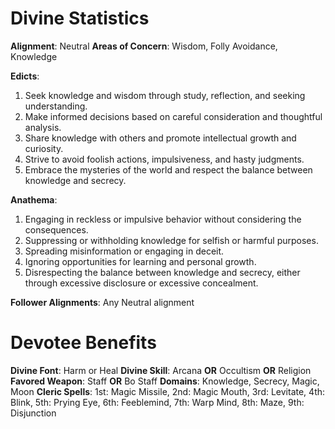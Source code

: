 # Divine Statistics
**Alignment**: Neutral
**Areas of Concern**: Wisdom, Folly Avoidance, Knowledge

**Edicts**:

1.  Seek knowledge and wisdom through study, reflection, and seeking understanding.
2.  Make informed decisions based on careful consideration and thoughtful analysis.
3.  Share knowledge with others and promote intellectual growth and curiosity.
4.  Strive to avoid foolish actions, impulsiveness, and hasty judgments.
5.  Embrace the mysteries of the world and respect the balance between knowledge and secrecy.

**Anathema**:

1.  Engaging in reckless or impulsive behavior without considering the consequences.
2.  Suppressing or withholding knowledge for selfish or harmful purposes.
3.  Spreading misinformation or engaging in deceit.
4.  Ignoring opportunities for learning and personal growth.
5.  Disrespecting the balance between knowledge and secrecy, either through excessive disclosure or excessive concealment.

**Follower Alignments**: Any Neutral alignment

# Devotee Benefits

**Divine Font**: Harm or Heal
**Divine Skill**: Arcana **OR** Occultism **OR** Religion
**Favored Weapon**: Staff **OR** Bo Staff
**Domains**: Knowledge, Secrecy, Magic, Moon
**Cleric Spells**: 1st: Magic Missile, 2nd: Magic Mouth, 3rd: Levitate, 4th: Blink, 5th: Prying Eye, 6th: Feeblemind, 7th: Warp Mind, 8th: Maze, 9th: Disjunction